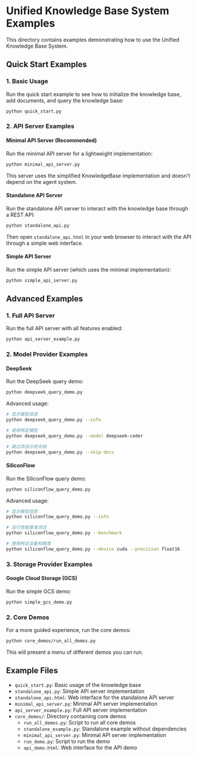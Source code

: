 # Unified Knowledge Base System Examples

This directory contains examples demonstrating how to use the Unified Knowledge Base System.

## Quick Start Examples

### 1. Basic Usage

Run the quick start example to see how to initialize the knowledge base, add documents, and query the knowledge base:

```bash
python quick_start.py
```

### 2. API Server Examples

#### Minimal API Server (Recommended)

Run the minimal API server for a lightweight implementation:

```bash
python minimal_api_server.py
```

This server uses the simplified KnowledgeBase implementation and doesn't depend on the agent system.

#### Standalone API Server

Run the standalone API server to interact with the knowledge base through a REST API:

```bash
python standalone_api.py
```

Then open `standalone_api.html` in your web browser to interact with the API through a simple web interface.

#### Simple API Server

Run the simple API server (which uses the minimal implementation):

```bash
python simple_api_server.py
```

## Advanced Examples

### 1. Full API Server

Run the full API server with all features enabled:

```bash
python api_server_example.py
```

### 2. Model Provider Examples

#### DeepSeek

Run the DeepSeek query demo:

```bash
python deepseek_query_demo.py
```

Advanced usage:

```bash
# 显示模型信息
python deepseek_query_demo.py --info

# 使用特定模型
python deepseek_query_demo.py --model deepseek-coder

# 跳过添加示例文档
python deepseek_query_demo.py --skip-docs
```

#### SiliconFlow

Run the SiliconFlow query demo:

```bash
python siliconflow_query_demo.py
```

Advanced usage:

```bash
# 显示模型信息
python siliconflow_query_demo.py --info

# 运行性能基准测试
python siliconflow_query_demo.py --benchmark

# 使用特定设备和精度
python siliconflow_query_demo.py --device cuda --precision float16
```

### 3. Storage Provider Examples

#### Google Cloud Storage (GCS)

Run the simple GCS demo:

```bash
python simple_gcs_demo.py
```

### 2. Core Demos

For a more guided experience, run the core demos:

```bash
python core_demos/run_all_demos.py
```

This will present a menu of different demos you can run.

## Example Files

- `quick_start.py`: Basic usage of the knowledge base
- `standalone_api.py`: Simple API server implementation
- `standalone_api.html`: Web interface for the standalone API server
- `minimal_api_server.py`: Minimal API server implementation
- `api_server_example.py`: Full API server implementation
- `core_demos/`: Directory containing core demos
  - `run_all_demos.py`: Script to run all core demos
  - `standalone_example.py`: Standalone example without dependencies
  - `minimal_api_server.py`: Minimal API server implementation
  - `run_demo.py`: Script to run the demo
  - `api_demo.html`: Web interface for the API demo